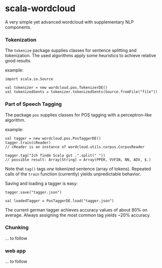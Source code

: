 # scala-wordcloud

A very simple yet advanced wordcloud with supplementary NLP components.

### Tokenization

The `tokenize` package supplies classes for sentence splitting and
tokenization. The used algorithms apply some heuristics to achieve
relative good results.

example:

    import scala.io.Source
    
    val tokenizer = new wordcloud.pos.TokenizerDE()
    val tokenizedSents = tokenizer.tokenizedSents(Source.fromFile("file"))

### Part of Speech Tagging

The package `pos` supplies classes for POS tagging with a
perceptron-like algorithm.

example:

    val tagger = new wordcloud.pos.PosTaggerDE()
    tagger.train(cReader)
    // cReader is an instance of wordcloud.utils.corpus.CorpusReader
    
    tagger.tag("Ich finde Scala gut .".split(" "))
    // possible result: Array[String] = Array(PPER, VVFIN, NN, ADV, $.)

Note that `tag()` tags *one* tokenized sentence (array of tokens).
Repeated calls of the `train` function (currently) yields unpredictable
behavior.

Saving and loading a tagger is easy:

    tagger.save("tagger.json")
    
    val loadedTagger = PosTaggerDE.load("tagger.json")

The current german tagger achieves accuracy values of about 80% on
average. Always assigning the most common tag yields ~20% accuracy. 

### Chunking

... to follow

### web app

... to follow
